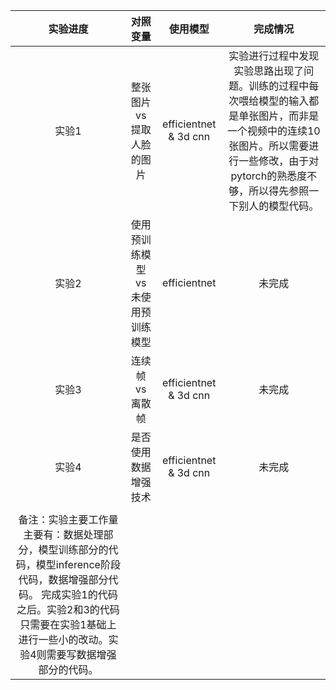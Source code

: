|                           实验进度                           |             对照变量             |       使用模型        |                           完成情况                           |
| :----------------------------------------------------------: | :------------------------------: | :-------------------: | :----------------------------------------------------------: |
|                            实验1                             |     整张图片vs提取人脸的图片     | efficientnet & 3d cnn | 实验进行过程中发现实验思路出现了问题。训练的过程中每次喂给模型的输入都是单张图片，而非是一个视频中的连续10张图片。所以需要进行一些修改，由于对pytorch的熟悉度不够，所以得先参照一下别人的模型代码。 |
|                            实验2                             | 使用预训练模型vs未使用预训练模型 |     efficientnet      |                            未完成                            |
|                            实验3                             |          连续帧vs离散帧          | efficientnet & 3d cnn |                            未完成                            |
|                            实验4                             |       是否使用数据增强技术       | efficientnet & 3d cnn |                            未完成                            |
|                                                              |                                  |                       |                                                              |
| 备注：实验主要工作量主要有：数据处理部分，模型训练部分的代码，模型inference阶段代码，数据增强部分代码。 完成实验1的代码之后。实验2和3的代码只需要在实验1基础上进行一些小的改动。实验4则需要写数据增强部分的代码。 |                                  |                       |                                                              |